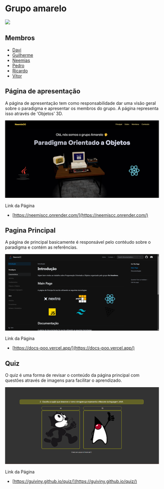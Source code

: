 # Grupo amarelo 

![](https://avatars.githubusercontent.com/u/185859528?s=96&v=4)

## Membros

- [Davi](https://github.com/davi-oliveira/davi-oliveira)
- [Guilherme](https://github.com/guiviny)
- [Neemias](https://github.com/Albatrovski)
- [Pedro](https://github.com/pedrontx)
- [Ricardo](https://github.com/RicardoHolanda)
- [Vitor](https://github.com/Vitor1317)

## Página de apresentação

A página de apresentação tem como responsabilidade dar uma visão geral sobre o paradigma e apresentar os membros do grupo. A página representa isso através de 'Objetos' 3D.

![](public/paginaApresentacao.png)

Link da Página 
- [https://neemiscc.onrender.com/](https://neemiscc.onrender.com/)

## Pagina Principal

A página de principal basicamente é responsável pelo contéudo sobre o paradigma e contém as referências.

![](public/paginaPrincipal.png)

Link da Página 
- [https://docs-poo.vercel.app/](https://docs-poo.vercel.app/)

## Quiz

O quiz é uma forma de revisar o conteúdo da página principal com questões através de imagens para facilitar o aprendizado.

![](public/quiz.png)

Link da Página 
- [https://guiviny.github.io/quiz/](https://guiviny.github.io/quiz/)
